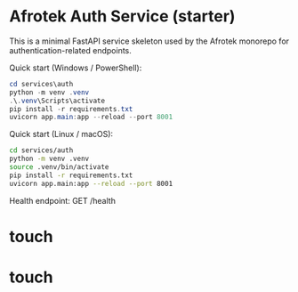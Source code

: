 # Afrotek Auth Service (starter)

This is a minimal FastAPI service skeleton used by the Afrotek monorepo for authentication-related endpoints.

Quick start (Windows / PowerShell):

```powershell
cd services\auth
python -m venv .venv
.\.venv\Scripts\activate
pip install -r requirements.txt
uvicorn app.main:app --reload --port 8001
```

Quick start (Linux / macOS):

```bash
cd services/auth
python -m venv .venv
source .venv/bin/activate
pip install -r requirements.txt
uvicorn app.main:app --reload --port 8001
```

Health endpoint: GET /health
# touch
# touch

